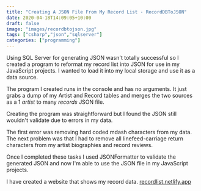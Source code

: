 ```yaml
---
title: "Creating A JSON File From My Record List - RecordDBToJSON"
date: 2020-04-18T14:09:05+10:00
draft: false
image: "images/recordbtojson.jpg"
tags: ["csharp","json","sqlserver"]
categories: ["programming"]
---
```


Using SQL Server for generating JSON wasn't totally successful so I created a program to reformat my record list into JSON for use in my JavaScript projects. I wanted to load it into my local storage and use it as a data source.

The program I created runs in the console and has no arguments. It just grabs a dump of my Artist and Record tables and merges the two sources as a 1 *artist* to many *records* JSON file.

Creating the program was straightforward but I found the JSON still wouldn't validate due to errors in my data.

The first error was removing hard coded mdash characters from my data. The next problem was that I had to remove all linefeed-carriage return characters from my artist biographies and record reviews.

Once I completed these tasks I used JSONFormatter to validate the generated JSON and now I'm able to use the JSON file in my JavaScript projects.

I have created a website that shows my record data. [recordlist.netlify.app](https://recordlist.netlify.app/)